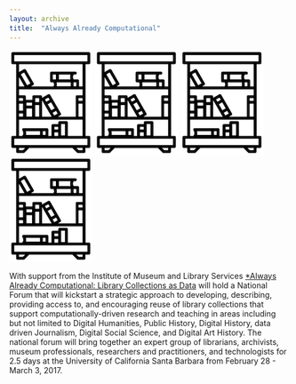 ```yaml
---
layout: archive
title:  "Always Already Computational"
---
```


![library](images/library.png) ![library](images/library.png) ![library](images/library.png) ![library](images/library.png)

With support from the Institute of Museum and Library Services [*Always Already Computational: Library Collections as Data](https://www.imls.gov/sites/default/files/grants/lg-73-16-0096-16/proposals/lg-73-16-0096-16_proposal_documents.pdf) will hold a National Forum that will kickstart a strategic approach to developing, describing, providing access to, and encouraging reuse of library collections that support computationally-driven research and teaching in areas including but not limited to Digital Humanities, Public History, Digital History, data driven Journalism, Digital Social Science, and Digital Art History.  The national forum will bring together an expert group of librarians, archivists, museum professionals, researchers and practitioners, and technologists for 2.5 days at the University of California Santa Barbara from February 28 - March 3, 2017.


